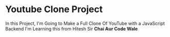 # Youtube Clone Project

In this Project, I'm Going to Make a Full Clone Of YouTube with a JavaScript Backend
I'm Learning this from Hitesh Sir <b>Chai Aur Code Wale</b>
